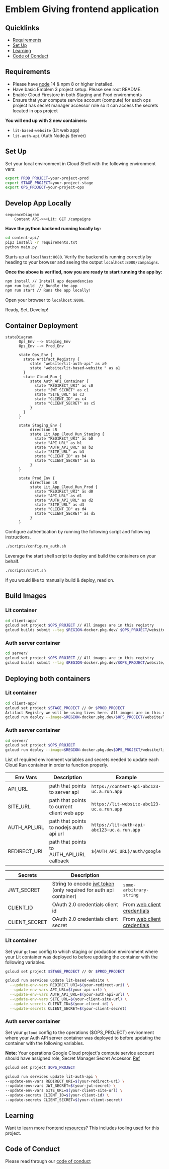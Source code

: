 # Emblem Giving frontend application

## Quicklinks
* [Requirements](requirements)
* [Set Up](#set-up)
* [Learning](requirements)
* [Code of Conduct](#code-of-conduct)

## Requirements

* Please have [node](https://nodejs.org/en/ ) 14 & npm 8 or higher installed.
* Have basic Emblem 3 project setup. Please see root README. 
* Enable Cloud Firestore in both Staging and Prod environments
* Ensure that your compute service account (compute) for each ops project has secret manager accessor role so it can access the secrets located in ops project

**You will end up with 2 new containers:**
* `lit-based-website` (Lit web app)
* `lit-auth-api` (Auth Node.js Server)

## Set Up
Set your local environment in Cloud Shell with the following environment vars:

```bash
export PROD_PROJECT=your-project-prod
export STAGE_PROJECT=your-project-stage
export OPS_PROJECT=your-project-ops
```

## Develop App Locally

```mermaid
sequenceDiagram
    Content API->>+Lit: GET /campaigns
```

**Have the python backend running locally by:**
```bash
cd content-api/
pip3 install -r requirements.txt
python main.py 
```
Starts up at `localhost:8080`. 
Verify the backend is running correctly by heading to your browser and seeing the output `localhost:8080/campaigns`.

**Once the above is verified, now you are ready to start running the app by:**

```bash
npm install // Install app dependencies
npm run build  // Bundle the app
npm run start // Runs the app locally!
```

Open your browser to `localhost:8000`.

Ready, Set, Develop!


## Container Deployment

```mermaid
stateDiagram
      Ops_Env --> Staging_Env
      Ops_Env --> Prod_Env
 
      state Ops_Env {
        state Artifact_Registry {
           state "website/lit-auth-api" as a0
           state "website/lit-based-website " as a1
        }
        state Cloud_Run {
           state Auth_API_Container {
             state "REDIRECT_URI" as c0
             state "JWT_SECRET" as c1
             state "SITE_URL" as c3
             state "CLIENT_ID" as c4
             state "CLIENT_SECRET" as c5
           }
        }
      }
 
      state Staging_Env {
           direction LR
           state Lit_App_Cloud_Run_Staging {
             state "REDIRECT_URI" as b0
             state "API_URL" as b1
             state "AUTH_API_URL" as b2
             state "SITE_URL" as b3
             state "CLIENT_ID" as b4
             state "CLIENT_SECRET" as b5
           }
      }
 
      state Prod_Env {
           direction LR
           state Lit_App_Cloud_Run_Prod {
             state "REDIRECT_URI" as d0
             state "API_URL" as d1
             state "AUTH_API_URL" as d2
             state "SITE_URL" as d3
             state "CLIENT_ID" as d4
             state "CLIENT_SECRET" as d5
           }
      }
```

Configure authentication by running the following script and following instructions.

```bash
./scripts/configure_auth.sh
```

Leverage the start shell script to deploy and build the containers on your behalf.

```bash
./scripts/start.sh
```

If you would like to manually build & deploy, read on.

## Build Images  

### Lit container

```bash
cd client-app/
gcloud set project $OPS_PROJECT // All images are in this registry
gcloud builds submit --tag $REGION-docker.pkg.dev/ $OPS_PROJECT/website/lit-based-website
```

### Auth server container

```bash
cd server/
gcloud set project $OPS_PROJECT // All images are in this registry
gcloud builds submit --tag $REGION-docker.pkg.dev/$OPS_PROJECT/website/lit-auth-api
```

## Deploying both containers

### Lit container

```bash
cd client-app/
gcloud set project $STAGE_PROJECT // Or $PROD_PROJECT
Artifact Registry we will be using lives here. All images are in this registry
gcloud run deploy --image=$REGION-docker.pkg.dev/$OPS_PROJECT/website/lit-based-website --port 8000
```

### Auth server container

```bash
cd server/
gcloud set project $OPS_PROJECT 
gcloud run deploy --image=$REGION-docker.pkg.dev$OPS_PROJECT/website/lit-auth-api --port 4000
```

List of required environment variables and secrets needed to update each Cloud Run container in order to function properly. 

| Env Vars       | Description                                 | Example                                    |
| -------------- | ------------------------------------------- | ------------------------------------------ |
| API_URL        | path that points to server api              | `https://content-api-abc123-uc.a.run.app`  |
| SITE_URL       | path that points to current client web app  | `https://lit-website-abc123-uc.a.run.app`  |
| AUTH_API_URL   | path that points to nodejs auth api url     | `https://lit-auth-api-abc123-uc.a.run.app` |
| REDIRECT_URI   | path that points to AUTH_API_URL callback   | `${AUTH_API_URL}/auth/google`              |

| Secrets        | Description                                                                                      |                                                                                  |
| -------------- | ------------------------------------------------------------------------------------------------ | -------------------------------------------------------------------------------- |
| JWT_SECRET     | String to encode [jwt token](https://jwt.io/introduction) (only required for auth api container) | `some-arbitrary-string`                                                     |
| CLIENT_ID      | OAuth 2.0 credentials client id                                                                  | From [web client credentials](https://console.cloud.google.com/apis/credentials) |
| CLIENT_SECRET  | OAuth 2.0 credentials client secret                                                              | From [web client credentials](https://console.cloud.google.com/apis/credentials) |

### Lit container

Set your `gcloud` config to which staging or production environment where your Lit container was deployed to before updating
the container with the following variables.

```bash
gcloud set project $STAGE_PROJECT // Or $PROD_PROJECT

gcloud run services update lit-based-website \
  --update-env-vars REDIRECT_URI=$(your-redirect-uri) \
  --update-env-vars API_URL=$(your-api-url) \
  --update-env-vars AUTH_API_URL=$(your-auth-api-url) \
  --update-env-vars SITE_URL=$(your-client-site-url) \
  --update-secrets CLIENT_ID=$(your-client-id) \
  --update-secrets CLIENT_SECRET=$(your-client-secret)
```

### Auth server container

Set your `gcloud` config to the operations ($OPS_PROJECT) environment where your Auth API server container was deployed to before updating
the container with the following variables.

**Note:** Your operations Google Cloud project's compute service account should have assigned role, Secret Manager Secret Accessor. [Ref](https://cloud.google.com/run/docs/configuring/secrets)

```bash
gcloud set project $OPS_PROJECT 

gcloud run services update lit-auth-api \
--update-env-vars REDIRECT_URI=$(your-redirect-uri) \
--update-env-vars JWT_SECRET=$(your-jwt-secret) \
--update-env-vars SITE_URL=$(your-client-site-url) \
--update-secrets CLIENT_ID=$(your-client-id) \ 
--update-secrets CLIENT_SECRET=$(your-client-secret)

```

## Learning

Want to learn more frontend [resources](docs/resources.md)? This includes tooling used for this project.

## Code of Conduct

Please read through our [code of conduct](docs/code_of_conduct.md)
